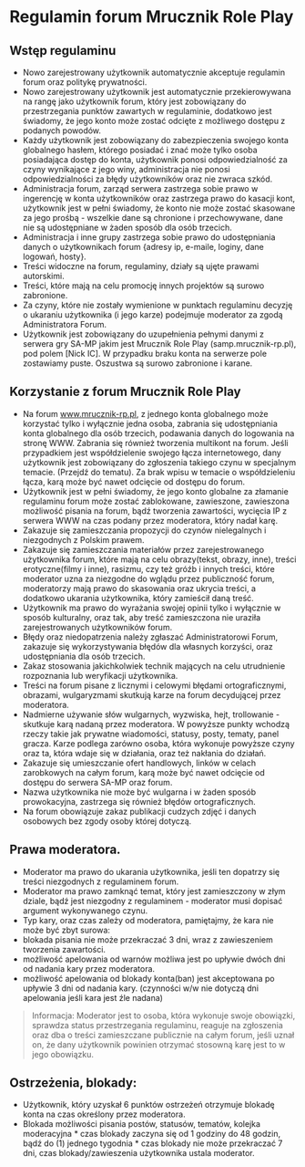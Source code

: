 # Regulamin forum Mrucznik Role Play

## Wstęp regulaminu
* Nowo zarejestrowany użytkownik automatycznie akceptuje regulamin forum oraz politykę prywatności.
* Nowo zarejestrowany użytkownik jest automatycznie przekierowywana na rangę jako użytkownik forum, który jest zobowiązany do przestrzegania punktów zawartych w regulaminie, dodatkowo jest świadomy, że jego konto może zostać odcięte z możliwego dostępu z podanych powodów.
* Każdy użytkownik jest zobowiązany do zabezpieczenia swojego konta globalnego hasłem, którego posiadać i znać może tylko osoba posiadająca dostęp do konta, użytkownik ponosi odpowiedzialność za czyny wynikające z jego winy, administracja nie ponosi odpowiedzialności za błędy użytkowników oraz nie zwraca szkód.
* Administracja forum, zarząd serwera zastrzega sobie prawo w ingerencję w konta użytkowników oraz zastrzega prawo do kasacji kont, użytkownik jest w pełni świadomy, że konto nie może zostać skasowane za jego prośbą - wszelkie dane są chronione i przechowywane, dane nie są udostępniane w żaden sposób dla osób trzecich.
* Administracja i inne grupy zastrzega sobie prawo do udostępniania danych o użytkownikach forum {adresy ip, e-maile, loginy, dane logowań, hosty}.
* Treści widoczne na forum, regulaminy, działy są ujęte prawami autorskimi.
* Treści, które mają na celu promocję innych projektów są surowo zabronione.
* Za czyny, które nie zostały wymienione w punktach regulaminu decyzję o ukaraniu użytkownika (i jego karze) podejmuje moderator za zgodą Administratora Forum.
* Użytkownik jest zobowiązany do uzupełnienia pełnymi danymi z serwera gry SA-MP jakim jest Mrucznik Role Play (samp.mrucznik-rp.pl), pod polem [Nick IC]. W przypadku braku konta na serwerze pole zostawiamy puste. Oszustwa są surowo zabronione i karane.

## Korzystanie z forum Mrucznik Role Play
* Na forum www.mrucznik-rp.pl, z jednego konta globalnego może korzystać tylko i wyłącznie jedna osoba, zabrania się udostępniania konta globalnego dla osób trzecich, podawania danych do logowania na stronę WWW. Zabrania się również tworzenia multikont na forum. Jeśli przypadkiem jest współdzielenie swojego łącza internetowego, dany użytkownik jest zobowiązany do zgłoszenia takiego czynu w specjalnym temacie. (Przejdź do tematu). Za brak wpisu w temacie o współdzieleniu łącza, karą może być nawet odcięcie od dostępu do forum.
* Użytkownik jest w pełni świadomy, że jego konto globalne za złamanie regulaminu forum może zostać zablokowane, zawieszone, zawieszona możliwość pisania na forum, bądź tworzenia zawartości, wycięcia IP z serwera WWW na czas podany przez moderatora, który nadał karę.
* Zakazuje się zamieszczania propozycji do czynów nielegalnych i niezgodnych z Polskim prawem.
* Zakazuje się zamieszczania materiałów przez zarejestrowanego użytkownika forum, które mają na celu obrazy(tekst, obrazy, inne), treści erotyczne(filmy i inne), rasizmu, czy też gróźb i innych treści, które moderator uzna za niezgodne do wglądu przez publiczność forum, moderatorzy mają prawo do skasowania oraz ukrycia treści, a dodatkowo ukarania użytkownika, który zamieścił daną treść.
* Użytkownik ma prawo do wyrażania swojej opinii tylko i wyłącznie w sposób kulturalny, oraz tak, aby treść zamieszczona nie uraziła zarejestrowanych użytkowników forum.
* Błędy oraz niedopatrzenia należy zgłaszać Administratorowi Forum, zakazuje się wykorzystywania błędów dla własnych korzyści, oraz udostępniania dla osób trzecich.
* Zakaz stosowania jakichkolwiek technik mających na celu utrudnienie rozpoznania lub weryfikacji użytkownika.
* Treści na forum pisane z licznymi i celowymi błędami ortograficznymi, obrazami, wulgaryzmami skutkują karze na forum decydującej przez moderatora.
* Nadmierne używanie słów wulgarnych, wyzwiska, hejt, trollowanie - skutkuje karą nadaną przez moderatora. W powyższe punkty wchodzą rzeczy takie jak prywatne wiadomości, statusy, posty, tematy, panel gracza. Karze podlega zarówno osoba, która wykonuje powyższe czyny oraz ta, która wdaje się w działania, oraz też nakłania do działań.
* Zakazuje się umieszczanie ofert handlowych, linków w celach zarobkowych na całym forum, karą może być nawet odcięcie od dostępu do serwera SA-MP oraz forum.
* Nazwa użytkownika nie może być wulgarna i w żaden sposób prowokacyjna, zastrzega się również błędów ortograficznych.
* Na forum obowiązuje zakaz publikacji cudzych zdjęć i danych osobowych bez zgody osoby której dotyczą.

## Prawa moderatora.
* Moderator ma prawo do ukarania użytkownika, jeśli ten dopatrzy się treści niezgodnych z regulaminem forum.
* Moderator ma prawo zamknąć temat, który jest zamieszczony w złym dziale, bądź jest niezgodny z regulaminem - moderator musi dopisać argument wykonywanego czynu.
* Typ kary, oraz czas zależy od moderatora, pamiętajmy, że kara nie może być zbyt surowa:
* blokada pisania nie może przekraczać 3 dni, wraz z zawieszeniem tworzenia zawartości.
* możliwość apelowania od warnów możliwa jest po upływie dwóch dni od nadania kary przez moderatora.
* możliwość apelowania od blokady konta(ban) jest akceptowana po upływie 3 dni od nadania kary.
(czynności w/w nie dotyczą dni apelowania jeśli kara jest źle nadana)

>Informacja: Moderator jest to osoba, która wykonuje swoje obowiązki, sprawdza status przestrzegania regulaminu, reaguje na zgłoszenia oraz dba o treści zamieszczane publicznie na całym forum, jeśli uznał on, że dany użytkownik powinien otrzymać stosowną karę jest to w jego obowiązku.

## Ostrzeżenia, blokady:

* Użytkownik, który uzyskał 6 punktów ostrzeżeń otrzymuje blokadę konta na czas określony przez moderatora.
* Blokada możliwości pisania postów, statusów, tematów, kolejka moderacyjna * czas blokady zaczyna się od 1 godziny do 48 godzin, bądź do (1) jednego tygodnia * czas blokady nie może przekraczać 7 dni, czas blokady/zawieszenia użytkownika ustala moderator.

